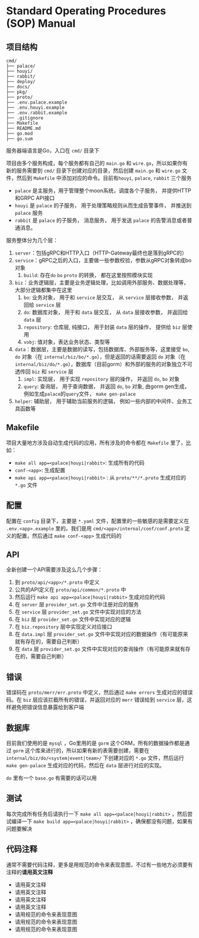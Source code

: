 # Standard Operating Procedures (SOP) Manual

## 项目结构

```
cmd/
├── palace/
├── houyi/
├── rabbit/
├── deploy/
├── docs/
├── pkg/
├── proto/
├── .env.palace.example
├── .env.houyi.example
├── .env.rabbit.example
├── .gitignore
├── Makefile
├── README.md
├── go.mod
├── go.sum
```

服务器端语言是Go，入口在 `cmd/` 目录下

项目由多个服务构成，每个服务都有自己的 `main.go` 和 `wire.go`，所以如果你有新的服务需要到 `cmd/` 目录下创建对应的目录，然后创建 `main.go` 和 `wire.go` 文件，然后到 `Makefile` 中添加对应的命令。目前有`houyi`, `palace`, `rabbit` 三个服务

- `palace` 是主服务，用于管理整个moon系统，调度各个子服务， 并提供HTTP 和GRPC API接口
- `houyi` 是 `palace` 的子服务， 用于处理策略规则从而生成告警事件， 并推送到`palace` 服务
- `rabbit` 是 `palace` 的子服务， 消息服务， 用于发送 `palace` 的告警消息或者普通消息。

服务整体分为几个层：
1. `server`：包括gRPC和HTTP入口（HTTP-Gateway最终也是落到gRPC的）
2. `service`：gRPC之后的入口，主要做一些参数校验，参数从gRPC对象转成bo对象
   1. `build`: 存在`do` `bo` `proto` 的转换， 都在这里按照模块实现
3. `biz`：业务逻辑层，主要是业务逻辑处理，比如调用外部服务、数据处理等，大部分逻辑都集中在这里
   1. `bo`: 业务对象， 用于和 `service` 层交互， 从 `service` 层接收参数， 并返回给 `service` 层
   2. `do`: 数据库对象， 用于和 `data` 层交互， 从 `data` 层接收参数， 并返回给 `data` 层
   3. `repository`: 仓库层, 纯接口， 用于封装 `data` 层的操作， 提供给 `biz` 层使用
   4. `vobj`: 值对象，表达业务状态、类型等
4. `data`：数据层，主要是数据的读写，包括数据库、外部服务等，这里接受 `bo`, `do` 对象（在 `internal/biz/bo/*.go`），但是返回的话需要返回 `do` 对象（在 `internal/biz/do/*.go`），数据库（目前gorm）和外部的服务的对象独立不可透传回 `biz` 和 `service` 层
   1. `impl`: 实现层， 用于实现 `repository` 层的操作， 并返回 `do`, `bo` 对象
   2. `query`: 查询层， 用于查询数据， 并返回 `do`, `bo` 对象, 由gorm gen生成， 例如生成`palace`的`query`文件， `make gen-palace`
5. `helper`: 辅助层， 用于辅助当前服务的逻辑， 例如一些内部的中间件、业务工具函数等

## Makefile
项目大量地方涉及自动生成代码的应用，所有涉及的命令都在 `Makefile` 里了，比如：
- `make all app=<palace|houyi|rabbit>`: 生成所有的代码
- `conf-<app>`: 生成配置
- `make api app=<palace|houyi|rabbit>` : 从 `proto/**/*.proto` 生成对应的 `*.go` 文件

## 配置
配置在 `config` 目录下，主要是 `*.yaml` 文件，配置里的一些敏感的是需要定义在 `.env.<app>.example` 里的。我们是用 `cmd/<app>/internal/conf/conf.proto` 定义的配置，然后通过 `make conf-<app>` 生成代码的

## API
全新创建一个API需要涉及这么几个步骤：
1. 到 `proto/api/<app>/*.proto` 中定义
2. 公共的API定义在 `proto/api/common/*.proto` 中
3. 然后运行 `make api app=<palace|houyi|rabbit>` 生成对应的代码
4. 在 `server` 层 `provider_set.go` 文件中注册对应的服务
5. 在 `service` 层 `provider_set.go` 文件中实现对应的方法
6. 在 `biz` 层 `provider_set.go` 文件中实现对应的逻辑
7. 在 `biz.repository` 层中实现定义对应接口
8. 在 `data.impl` 层 `provider_set.go` 文件中实现对应的数据操作（有可能原来就有存在的，需要自己判断）
9. 在 `data` 层 `provider_set.go` 文件中实现对应的查询操作（有可能原来就有存在的，需要自己判断）

## 错误
错误码在 `proto/merr/err.proto` 中定义，然后通过 `make errors` 生成对应的错误码。在 `biz` 层应该拦截所有的错误，并返回对应的 `merr` 错误给到 `service` 层，这样避免把错误信息暴露给到客户端

## 数据库
目前我们使用的是 `mysql` ，Go里用的是 `gorm` 这个ORM，所有的数据操作都是通过 `gorm` 这个库来进行的，所以如果有新的表需要创建，需要在 `internal/biz/do/<system|event|team>/` 下创建对应的 `*.go` 文件，然后运行 `make gen-palace` 生成对应的代码，然后在 `data` 层进行对应的实现。

`do` 里有一个 `base.go` 有需要的话可以用

## 测试
每次完成所有任务后请执行一下 `make all app=<palace|houyi|rabbit>` ，然后尝试编译一下 `make build app=<palace|houyi|rabbit>` ，确保都没有问题，如果有问题要解决

## 代码注释
通常不需要代码注释，更多是用规范的命令来表现意图，不过有一些地方必须要有注释的**请用英文注释**

- 请用英文注释
- 请用英文注释
- 请用英文注释
- 请用英文注释
- 请用规范的命令来表现意图
- 请用规范的命令来表现意图
- 请用规范的命令来表现意图
